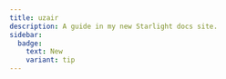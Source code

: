 ```yaml
---
title: uzair
description: A guide in my new Starlight docs site.
sidebar:
  badge:
    text: New
    variant: tip
---
```


